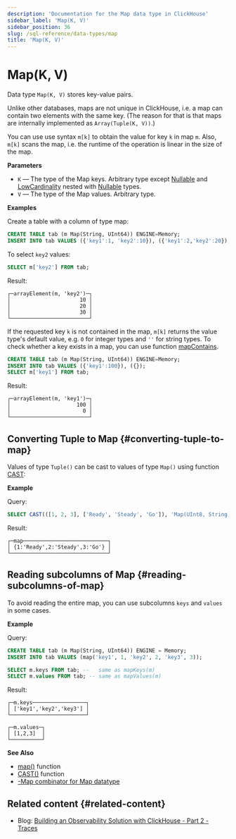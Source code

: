 ```yaml
---
description: 'Documentation for the Map data type in ClickHouse'
sidebar_label: 'Map(K, V)'
sidebar_position: 36
slug: /sql-reference/data-types/map
title: 'Map(K, V)'
---
```


# Map(K, V)

Data type `Map(K, V)` stores key-value pairs.

Unlike other databases, maps are not unique in ClickHouse, i.e. a map can contain two elements with the same key.
(The reason for that is that maps are internally implemented as `Array(Tuple(K, V))`.)

You can use use syntax `m[k]` to obtain the value for key `k` in map `m`.
Also, `m[k]` scans the map, i.e. the runtime of the operation is linear in the size of the map.

**Parameters**

- `K` — The type of the Map keys. Arbitrary type except [Nullable](../../sql-reference/data-types/nullable.md) and [LowCardinality](../../sql-reference/data-types/lowcardinality.md) nested with [Nullable](../../sql-reference/data-types/nullable.md) types.
- `V` — The type of the Map values. Arbitrary type.

**Examples**

Create a table with a column of type map:

```sql
CREATE TABLE tab (m Map(String, UInt64)) ENGINE=Memory;
INSERT INTO tab VALUES ({'key1':1, 'key2':10}), ({'key1':2,'key2':20}), ({'key1':3,'key2':30});
```

To select `key2` values:

```sql
SELECT m['key2'] FROM tab;
```

Result:

```text
┌─arrayElement(m, 'key2')─┐
│                      10 │
│                      20 │
│                      30 │
└─────────────────────────┘
```

If the requested key `k` is not contained in the map, `m[k]` returns the value type's default value, e.g. `0` for integer types and `''` for string types.
To check whether a key exists in a map, you can use function [mapContains](../../sql-reference/functions/tuple-map-functions#mapcontains).

```sql
CREATE TABLE tab (m Map(String, UInt64)) ENGINE=Memory;
INSERT INTO tab VALUES ({'key1':100}), ({});
SELECT m['key1'] FROM tab;
```

Result:

```text
┌─arrayElement(m, 'key1')─┐
│                     100 │
│                       0 │
└─────────────────────────┘
```

## Converting Tuple to Map {#converting-tuple-to-map}

Values of type `Tuple()` can be cast to values of type `Map()` using function [CAST](/sql-reference/functions/type-conversion-functions#cast):

**Example**

Query:

```sql
SELECT CAST(([1, 2, 3], ['Ready', 'Steady', 'Go']), 'Map(UInt8, String)') AS map;
```

Result:

```text
┌─map───────────────────────────┐
│ {1:'Ready',2:'Steady',3:'Go'} │
└───────────────────────────────┘
```

## Reading subcolumns of Map {#reading-subcolumns-of-map}

To avoid reading the entire map, you can use subcolumns `keys` and `values` in some cases.

**Example**

Query:

```sql
CREATE TABLE tab (m Map(String, UInt64)) ENGINE = Memory;
INSERT INTO tab VALUES (map('key1', 1, 'key2', 2, 'key3', 3));

SELECT m.keys FROM tab; --   same as mapKeys(m)
SELECT m.values FROM tab; -- same as mapValues(m)
```

Result:

```text
┌─m.keys─────────────────┐
│ ['key1','key2','key3'] │
└────────────────────────┘

┌─m.values─┐
│ [1,2,3]  │
└──────────┘
```

**See Also**

- [map()](/sql-reference/functions/tuple-map-functions#map) function
- [CAST()](/sql-reference/functions/type-conversion-functions#cast) function
- [-Map combinator for Map datatype](../aggregate-functions/combinators.md#-map)

## Related content {#related-content}

- Blog: [Building an Observability Solution with ClickHouse - Part 2 - Traces](https://clickhouse.com/blog/storing-traces-and-spans-open-telemetry-in-clickhouse)
